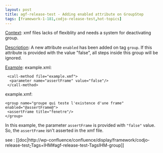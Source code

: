 ```yaml
---
layout: post
title: agf-release-test - Adding enabled attribute on GroupStep
tags: [framework-1-181,codjo-release-test,hot-topics]
---
```

<u>Context</u>:
xmf files lacks of&nbsp;flexiblity and needs a system for deactivating group.

<u>Description</u>:
A new attribute ```enabled``` has been added on tag ```group```.
If this attribute is provided with the value "false", all steps inside this group will be ignored.


<u>Example</u>:
example.xml:

```
 <call-method file="example.xmf">
  <parameter name="assertFrame" value="false"/>
 </call-method>
```

example.xmf:
```
<group name="groupe qui teste l'existence d'une frame" enabled="@assertFrame@">
 <assertFrame title="fenetre"/>
</group>
```

In this example, the parameter ```assertFrame``` is provided with ```"false"``` value. So, the ```assertFrame``` isn't asserted in the xmf file.


see : [[doc|http://wp-confluence/confluence/display/framework/codjo-release-test<u>-</u>Tags+IHM#agf-release-test-TagsIHM-group]]